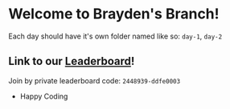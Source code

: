 # Welcome to Brayden's Branch!

Each day should have it's own folder named like so: `day-1`, `day-2`

## Link to our [Leaderboard](https://adventofcode.com/2022/leaderboard/private/view/2448939)!

Join by private leaderboard code: `2448939-ddfe0003`

- Happy Coding